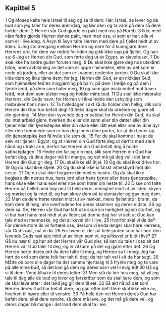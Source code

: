 ## Kapittel 5

1 Og Moses kalte hele Israel til seg og sa til dem: Hør, Israel, de lover og de bud som jeg taler for deres ører idag, og lær dem og ta vare på dem så dere holder dem!
2 Herren vår Gud gjorde en pakt med oss på Horeb.
3 Ikke med våre fedre gjorde Herren denne pakt, men med oss, vi som er her, alle vi som er i live idag.
4 Åsyn til åsyn talte Herren med dere på fjellet midt ut av ilden.
5 Jeg sto dengang mellom Herren og dere for å kunngjøre dere Herrens ord, for dere var redde for ilden og gikk ikke opp på fjellet. Og han sa:
6 Jeg er Herren din Gud, som førte deg ut av Egypt, av slavehuset.
7 Du skal ikke ha andre guder foruten meg.
8 Du skal ikke gjøre deg noe utskåret bilde, noen avbildning av det som er oppe i himmelen, eller av det som er nede på jorden, eller av det som er i vannet nedenfor jorden.
9 Du skal ikke tilbe dem og ikke tjene dem; for jeg, Herren din Gud, er en nidkjær Gud, som hjemsøker fedres misgjerning på barn, på dem i tredje og på dem i fjerde ledd, på dem som hater meg,
10 og som gjør miskunnhet mot tusen ledd, mot dem som elsker meg og holder mine bud.
11 Du skal ikke misbruke Herrens, din Guds navn; for Herren vil ikke holde den uskyldig som misbruker hans navn.
12 Ta hviledagen i akt så du holder den hellig, slik som Herren din Gud har befalt deg!
13 Seks dager skal du arbeide og gjøre all din gjerning.
14 Men den syvende dag er sabbat for Herren din Gud; da skal du intet arbeid gjøre, hverken du eller din sønn eller din datter eller din tjener eller din tjenestepike eller din okse eller ditt esel eller noe av dine dyr eller den fremmede som er hos deg innen dine porter, for at din tjener og din tjenestepike kan få hvile slik som du.
15 For du skal komme i hu at du selv var tjener i Egypt, og at Herren din Gud førte deg ut derfra med sterk hånd og utrakt arm; derfor har Herren din Gud befalt deg å holde sabbatsdagen.
16 Hedre din far og din mor, slik som Herren din Gud har befalt deg, så dine dager må bli mange, og det må gå deg vel i det land Herren din Gud gir deg.
17 Du skal ikke slå ihjel.
18 Og du skal ikke drive hor.
19 Og du skal ikke stjele.
20 Og du skal ikke si falskt vitnesbyrd mot din neste.
21 Og du skal ikke begjære din nestes hustru. Og du skal ikke begjære din nestes hus, hans jord eller hans tjener eller hans tjenestepike, hans okse eller hans esel eller noe som hører din neste til.
22 Disse ord talte Herren på fjellet med høy røst til hele deres menighet midt ut av ilden, skyen og mørket og la intet til, og han skrev dem på to stentavler og gav meg dem.
23 Men da dere hørte røsten midt ut av mørket, mens fjellet sto i brann, da kom dere til meg, alle overhodene for deres stammer og deres eldste,
24 og dere sa: Se, Herren vår Gud har latt oss skue sin herlighet og sin storhet, og vi har hørt hans røst midt ut av ilden; på denne dag har vi sett at Gud kan tale med et menneske, og det allikevel blir i live.
25 Hvorfor skal vi da dø? For denne store ild vil fortære oss; dersom vi enda lenger skal høre Herrens, vår Guds røst, må vi dø.
26 For hvem er der på hele jorden som har hørt den levende Guds røst tale midt ut av ilden som vi, og allikevel er blitt i live?
27 Gå du nær til og hør alt det Herren vår Gud sier, så kan du tale til oss alt det Herren vår Gud taler til deg, og vi vil høre på det og gjøre etter det.
28 Og Herren hørte deres ord da dere talte til meg, og Herren sa til meg: Jeg har hørt de ord som dette folk har talt til deg; de har talt vel i alt de har sagt.
29 Måtte de bare alle dager ha det samme hjertelag til å frykte meg og ta vare på alle mine bud, så det kan gå dem og deres barn vel til evig tid!
30 Gå og si til dem: Vend tilbake til deres telter!
31 Men stå du her hos meg, så vil jeg tale til deg alle de bud og lover og forskrifter som du skal lære dem, og som de skal leve etter i det land jeg gir dem til eie.
32 Så akt nå på det som Herren deres Gud har befalt dere, og gjør etter det! Dere skal ikke vike av, hverken til høyre eller til venstre.
33 På hele den vei Herren deres Gud har befalt dere, skal dere vandre, så dere må leve, og det må gå dere vel, og deres dager bli mange i det land dere skal ta i eie.
